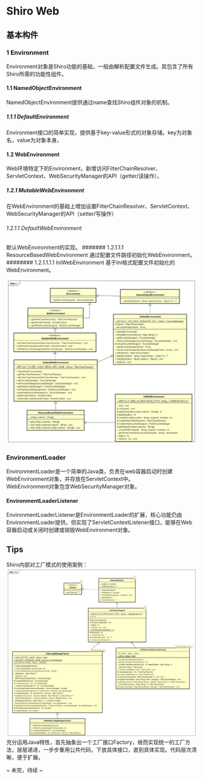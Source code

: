 # Shiro Web

## 基本构件
### 1 Environment 
Environment对象是Shiro功能的基础，一般由解析配置文件生成。其包含了所有Shiro所需的功能性组件。
#### 1.1 NamedObjectEnvironment
NamedObjectEnvironment提供通过name查找Shiro组件对象的机制。
##### 1.1.1 DefaultEnvironment
Environment接口的简单实现，提供基于key-value形式的对象存储。key为对象名，value为对象本身。
#### 1.2 WebEnvironment
Web环境特定下的Environment，新增访问FilterChainResolver、ServletContext、WebSecurityManager的API（getter/读操作）。
##### 1.2.1 MutableWebEnvironment
在WebEnvironment的基础上增加设置FilterChainResolver、ServletContext、WebSecurityManager的API（setter/写操作）
###### 1.2.1.1 DefaultWebEnvironment
默认WebEnvironment的实现。
####### 1.2.1.1.1 ResourceBasedWebEnvironment
通过配置文件路径初始化WebEnvironment。
######## 1.2.1.1.1.1 IniWebEnvironment
基于Ini格式配置文件初始化的WebEnvironment。  

![EnvironmentHierarchy](resources/images/EnvironmentHierarchy.png)

### EnvironmentLoader
EnvironmentLoader是一个简单的Java类，负责在web容器启动时创建WebEnvironment对象，并存放在ServletContext中。  
WebEnvironment对象包含WebSecurityManager对象。  
#### EnvironmentLoaderListener
EnvironmentLoaderListener是EnvironmentLoader的扩展，核心功能仍由EnvironmentLoader提供，但实现了ServletContextListener接口，能够在Web容器启动或关闭时创建或销毁WebEnvironment对象。

## Tips
Shiro内部对工厂模式的使用案例：
![ShiroFactory](resources/images/ShiroFactory.png)  
充分运用Java特性，首先抽象出一个工厂接口Factory<T>，继而实现统一的工厂方法，层层递进，一步步重用公共代码，下放具体接口，直到具体实现。代码层次清晰，便于扩展。  

~ 未完，待续 ~